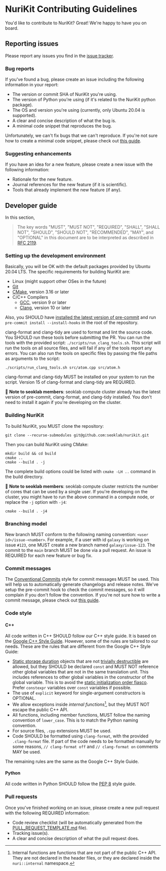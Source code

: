 # NuriKit Contributing Guidelines

You'd like to contribute to NuriKit? Great! We're happy to have you on board.

## Reporting issues

Please report any issues you find in the
[issue tracker](https://github.com/seoklab/nurikit/issues).

### Bug reports

If you've found a bug, please create an issue including the following
information in your report:

- The version or commit SHA of NuriKit you're using.
- The version of Python you're using (if it's related to the NuriKit
  python package).
- The OS and version you're using (currently, only Ubuntu 20.04 is supported).
- A clear and concise description of what the bug is.
- A minimal code snippet that reproduces the bug.

Unfortunately, we can't fix bugs that we can't reproduce. If you're not sure
how to create a minimal code snippet, please check out
[this guide](https://stackoverflow.com/help/minimal-reproducible-example).

### Suggesting enhancements

If you have an idea for a new feature, please create a new issue with the
following information:

- Rationale for the new feature.
- Journal references for the new feature (if it is scientific).
- Tools that already implement the new feature (if any).

## Developer guide

In this section,

> The key words "MUST", "MUST NOT", "REQUIRED", "SHALL", "SHALL NOT", "SHOULD",
> "SHOULD NOT", "RECOMMENDED",  "MAY", and "OPTIONAL" in this document are to be
> interpreted as described in [RFC 2119](https://www.ietf.org/rfc/rfc2119.txt).

### Setting up the development environment

Basically, you will be OK with the default packages provided by Ubuntu 20.04
LTS. The specific requirements for building NuriKit are:

- Linux (might support other OSes in the future)
- [Git](https://git-scm.com/)
- [CMake](https://cmake.org/), version 3.16 or later
- C/C++ Compilers
  - [GCC](https://gcc.gnu.org/), version 9 or later
  - [Clang](https://clang.llvm.org/), version 10 or later

Also, you SHOULD have
[installed the latest version of pre-commit](https://pre-commit.com/#install)
and run `pre-commit install --install-hooks` in the root of the repository.

clang-format and clang-tidy are used to format and lint the source code. You
SHOULD run these tools before submitting the PR. You can run the tools with the
provided script: `./scripts/run_clang_tools.sh`. This script will run the tools
on all source files, and will fail if any of the tools report any errors. You
can also run the tools on specific files by passing the file paths as arguments
to the script:

```shellscript
./scripts/run_clang_tools.sh src/atom.cpp src/atom.h
```

clang-format and clang-tidy MUST be installed on your system to run the script.
Version 15 of clang-format and clang-tidy are REQUIRED.

:ledger: **Note to seoklab members**: seoklab compute cluster already has the
latest version of pre-commit, clang-format, and clang-tidy installed. You don't
need to install it again if you're developing on the cluster.

### Building NuriKit

To build NuriKit, you MUST clone the repository:

```shellscript
git clone --recurse-submodules git@github.com:seoklab/nurikit.git
```

Then you can build NuriKit using CMake:

```shellscript
mkdir build && cd build
cmake ..
cmake --build . -j
```

The complete build options could be listed with `cmake -LH ..` command in the
build directory.

:ledger: **Note to seoklab members**: seoklab compute cluster restricts the
number of cores that can be used by a single user. If you're developing on the
cluster, you might have to run the above command in a compute node, or replace
the `-j` option with `-j4`:

```shellscript
cmake --build . -j4
```

### Branching model

New branch MUST conform to the following naming convention:
`<user id>/issue-<number>`. For example, if a user with id `galaxy` is working
on issue `#123`, one MUST create a new branch named `galaxy/issue-123`. The
commit to the `main` branch MUST be done via a pull request. An issue is
REQUIRED for each new feature or bug fix.

### Commit messages

The [Conventional Commits](https://www.conventionalcommits.org/en/v1.0.0/) style
for commit messages MUST be used. This will help us to automatically generate
changelogs and release notes. We've setup the pre-commit hook to check the
commit messages, so it will complain if you don't follow the convention. If
you're not sure how to write a commit message, please check out
[this guide](https://www.conventionalcommits.org/en/v1.0.0/#summary).

### Code style

#### C++

All code written in C++ SHOULD follow our C++ style guide. It is based on the
[Google C++ Style Guide](https://google.github.io/styleguide/cppguide.html).
However, some of the rules are tailored to our needs. These are the rules that
are different from the Google C++ Style Guide:

- [Static storage duration](http://en.cppreference.com/w/cpp/language/storage_duration#Storage_duration) objects that are not
  [trivially destructible](http://en.cppreference.com/w/cpp/types/is_destructible)
  are allowed, but they SHOULD be declared `const` and MUST NOT reference other
  global variables that are not in the same translation unit. This includes
  references to other global variables in the constructor of the global
  variable. This is to avoid the
  [static initialization order fiasco](https://isocpp.org/wiki/faq/ctors#static-init-order).
  Prefer `constexpr` variables over `const` variables if possible.
- The use of `explicit` keyword for single-argument constructors is OPTIONAL.
- We allow exceptions inside *internal functions*[^1], but they MUST NOT escape
  the public C++ API.
- All functions, including member functions, MUST follow the
  naming convention of `lower_case`. This is to match the Python naming
  convention.
- For source files, `.cpp` extensions MUST be used.
- Code SHOULD be formatted using `clang-format`, with the provided
  `.clang-format` file. If part of the code needs to be formatted manually
  for some reasons, `// clang-format off` and `// clang-format on` comments MAY
  be used.

[^1]: Internal functions are functions that are not part of the public C++
      API. They are not declared in the header files, or they are declared
      inside the `nuri::internal` namespace.

The remaining rules are the same as the Google C++ Style Guide.

#### Python

All code written in Python SHOULD follow the
[PEP 8](https://www.python.org/dev/peps/pep-0008/) style guide.

### Pull requests

Once you've finished working on an issue, please create a new pull request with
the following REQUIRED information:

- Code review checklist (will be automatically generated from the
  [PULL_REQUEST_TEMPLATE.md](.github/PULL_REQUEST_TEMPLATE.md) file).
- Tracking issue(s).
- A clear and concise description of what the pull request does.
